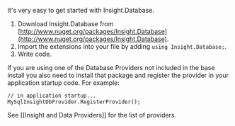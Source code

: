 It's very easy to get started with Insight.Database.

1. Download Insight.Database from [http://www.nuget.org/packages/Insight.Database](http://www.nuget.org/packages/Insight.Database).
1. Import the extensions into your file by adding `using Insight.Database;`.
1. Write code.

If you are using one of the Database Providers not included in the base install you also need to install that package and register the provider in your application startup code. For example:

	// in application startup...	
	MySqlInsightDbProvider.RegisterProvider();

See [[Insight and Data Providers]] for the list of providers.
